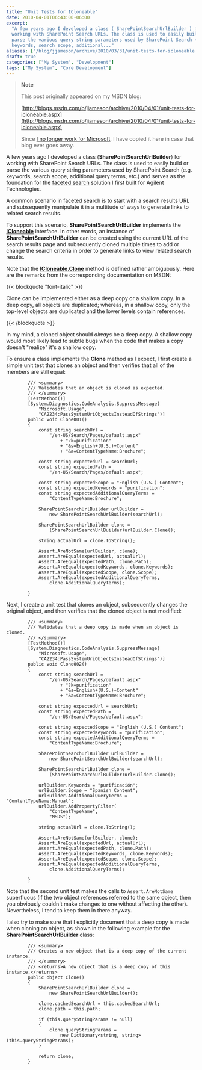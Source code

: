```yaml
---
title: "Unit Tests for ICloneable"
date: 2010-04-01T06:43:00-06:00
excerpt:
  "A few years ago I developed a class ( SharePointSearchUrlBuilder ) for
  working with SharePoint Search URLs. The class is used to easily build or
  parse the various query string parameters used by SharePoint Search (e.g.
  keywords, search scope, additional..."
aliases: ["/blog/jjameson/archive/2010/03/31/unit-tests-for-icloneable.aspx", "/blog/jjameson/archive/2010/04/01/unit-tests-for-icloneable.aspx"]
draft: true
categories: ["My System", "Development"]
tags: ["My System", "Core Development"]
---
```


> **Note**
>
> This post originally appeared on my MSDN blog:
>
> [http://blogs.msdn.com/b/jjameson/archive/2010/04/01/unit-tests-for-icloneable.aspx](http://blogs.msdn.com/b/jjameson/archive/2010/04/01/unit-tests-for-icloneable.aspx)
>
> Since
> [I no longer work for Microsoft](/blog/jjameson/2011/09/02/last-day-with-microsoft),
> I have copied it here in case that blog ever goes away.

A few years ago I developed a class (**SharePointSearchUrlBuilder**) for working
with SharePoint Search URLs. The class is used to easily build or parse the
various query string parameters used by SharePoint Search (e.g. keywords, search
scope, additional query terms, etc.) and serves as the foundation for the
[faceted search](/blog/jjameson/2009/09/18/faceted-search-in-moss-2007-and-the-mssdocprops-issue)
solution I first built for Agilent Technologies.

A common scenario in faceted search is to start with a search results URL and
subsequently manipulate it in a multitude of ways to generate links to related
search results.

To support this scenario, **SharePointSearchUrlBuilder** implements the
**[ICloneable](http://msdn.microsoft.com/en-us/library/system.icloneable.aspx)**
interface. In other words, an instance of **SharePointSearchUrlBuilder** can be
created using the current URL of the search results page and subsequently cloned
multiple times to add or change the search criteria in order to generate links
to view related search results.

Note that the
**[ICloneable.Clone](http://msdn.microsoft.com/en-us/library/system.icloneable.clone.aspx)**
method is defined rather ambiguously. Here are the remarks from the
corresponding documentation on MSDN:

{{< blockquote "font-italic" >}}

Clone can be implemented either as a deep copy or a shallow copy. In a deep
copy, all objects are duplicated; whereas, in a shallow copy, only the top-level
objects are duplicated and the lower levels contain references.

{{< /blockquote >}}

In my mind, a cloned object should *always* be a deep copy. A shallow copy would
most likely lead to subtle bugs when the code that makes a copy doesn't
"realize" it's a shallow copy.

To ensure a class implements the **Clone** method as I expect, I first create a
simple unit test that clones an object and then verifies that all of the members
are still equal:

```
        /// <summary>
        /// Validates that an object is cloned as expected.
        /// </summary>
        [TestMethod()]
        [System.Diagnostics.CodeAnalysis.SuppressMessage(
            "Microsoft.Usage",
            "CA2234:PassSystemUriObjectsInsteadOfStrings")]
        public void Clone001()
        {
            const string searchUrl =
                "/en-US/Search/Pages/default.aspx"
                    + "?k=purification"
                    + "&s=English+(U.S.)+Content"
                    + "&a=ContentTypeName:Brochure";

            const string expectedUrl = searchUrl;
            const string expectedPath =
                "/en-US/Search/Pages/default.aspx";

            const string expectedScope = "English (U.S.) Content";
            const string expectedKeywords = "purification";
            const string expectedAdditionalQueryTerms =
                "ContentTypeName:Brochure";

            SharePointSearchUrlBuilder urlBuilder =
                new SharePointSearchUrlBuilder(searchUrl);

            SharePointSearchUrlBuilder clone =
                (SharePointSearchUrlBuilder)urlBuilder.Clone();

            string actualUrl = clone.ToString();

            Assert.AreNotSame(urlBuilder, clone);
            Assert.AreEqual(expectedUrl, actualUrl);
            Assert.AreEqual(expectedPath, clone.Path);
            Assert.AreEqual(expectedKeywords, clone.Keywords);
            Assert.AreEqual(expectedScope, clone.Scope);
            Assert.AreEqual(expectedAdditionalQueryTerms,
                clone.AdditionalQueryTerms);

        }
```

Next, I create a unit test that clones an object, subsequently changes the
original object, and then verifies that the cloned object is not modified:

```
        /// <summary>
        /// Validates that a deep copy is made when an object is cloned.
        /// </summary>
        [TestMethod()]
        [System.Diagnostics.CodeAnalysis.SuppressMessage(
            "Microsoft.Usage",
            "CA2234:PassSystemUriObjectsInsteadOfStrings")]
        public void Clone002()
        {
            const string searchUrl =
                "/en-US/Search/Pages/default.aspx"
                    + "?k=purification"
                    + "&s=English+(U.S.)+Content"
                    + "&a=ContentTypeName:Brochure";

            const string expectedUrl = searchUrl;
            const string expectedPath =
                "/en-US/Search/Pages/default.aspx";

            const string expectedScope = "English (U.S.) Content";
            const string expectedKeywords = "purification";
            const string expectedAdditionalQueryTerms =
                "ContentTypeName:Brochure";

            SharePointSearchUrlBuilder urlBuilder =
                new SharePointSearchUrlBuilder(searchUrl);

            SharePointSearchUrlBuilder clone =
                (SharePointSearchUrlBuilder)urlBuilder.Clone();

            urlBuilder.Keywords = "purificación";
            urlBuilder.Scope = "Spanish Content";
            urlBuilder.AdditionalQueryTerms = "ContentTypeName:Manual";
            urlBuilder.AddPropertyFilter(
                "ContentTypeName",
                "MSDS");

            string actualUrl = clone.ToString();

            Assert.AreNotSame(urlBuilder, clone);
            Assert.AreEqual(expectedUrl, actualUrl);
            Assert.AreEqual(expectedPath, clone.Path);
            Assert.AreEqual(expectedKeywords, clone.Keywords);
            Assert.AreEqual(expectedScope, clone.Scope);
            Assert.AreEqual(expectedAdditionalQueryTerms,
                clone.AdditionalQueryTerms);

        }
```

Note that the second unit test makes the calls to `Assert.AreNotSame`
superfluous (if the two object references referred to the same object, then you
obviously couldn't make changes to one without affecting the other).
Nevertheless, I tend to keep them in there anyway.

I also try to make sure that I explicitly document that a deep copy is made when
cloning an object, as shown in the following example for the
**SharePointSearchUrlBuilder** class:

```
        /// <summary>
        /// Creates a new object that is a deep copy of the current instance.
        /// </summary>
        /// <returns>A new object that is a deep copy of this instance.</returns>
        public object Clone()
        {
            SharePointSearchUrlBuilder clone =
                new SharePointSearchUrlBuilder();

            clone.cachedSearchUrl = this.cachedSearchUrl;
            clone.path = this.path;

            if (this.queryStringParams != null)
            {
                clone.queryStringParams =
                    new Dictionary<string, string>(this.queryStringParams);
            }

            return clone;
        }
```
